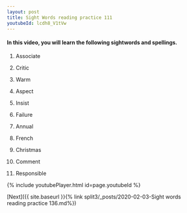 ```yaml
---
layout: post
title: Sight Words reading practice 111
youtubeId: lcdh8_V1tVw
---
```

 
<h4> In this video, you will learn the following sightwords and spellings.</h4> 

1) Associate

2) Critic

3) Warm

4) Aspect

5) Insist

6) Failure

7) Annual

8) French

9) Christmas

10) Comment

11) Responsible






 
{% include youtubePlayer.html id=page.youtubeId %}
 
 

[Next]({{ site.baseurl }}{% link  split3/_posts/2020-02-03-Sight words reading practice 136.md%})
 
